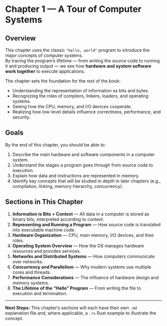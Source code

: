 # Chapter 1 — A Tour of Computer Systems

## Overview
This chapter uses the classic `"hello, world"` program to introduce the major concepts of computer systems.  
By tracing the program’s lifetime — from writing the source code to running it and producing output — we see how **hardware and system software work together** to execute applications.

The chapter sets the foundation for the rest of the book:
- Understanding the representation of information as bits and bytes.
- Recognizing the roles of compilers, linkers, loaders, and operating systems.
- Seeing how the CPU, memory, and I/O devices cooperate.
- Realizing how low-level details influence correctness, performance, and security.

## Goals
By the end of this chapter, you should be able to:
1. Describe the main hardware and software components in a computer system.
2. Understand the stages a program goes through from source code to execution.
3. Explain how data and instructions are represented in memory.
4. Identify key concepts that will be studied in depth in later chapters (e.g., compilation, linking, memory hierarchy, concurrency).

## Sections in This Chapter
1. **Information is Bits + Context** — All data in a computer is stored as binary bits, interpreted according to context.
2. **Representing and Running a Program** — How source code is translated into executable machine code.
3. **Hardware Organization** — CPU, main memory, I/O devices, and their roles.
4. **Operating System Overview** — How the OS manages hardware resources and provides services.
5. **Networks and Distributed Systems** — How computers communicate over networks.
6. **Concurrency and Parallelism** — Why modern systems use multiple cores and threads.
7. **Performance Considerations** — The influence of hardware design and memory systems.
8. **The Lifetime of the “Hello” Program** — From writing the file to execution and termination.

---

**Next Steps:** This chapter’s sections will each have their own `.md` explanation file and, where applicable, a `.rs` Rust example to illustrate the concept.
